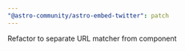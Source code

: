```yaml
---
"@astro-community/astro-embed-twitter": patch
---
```


Refactor to separate URL matcher from component
